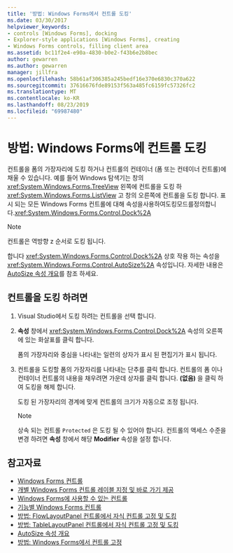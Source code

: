 ```yaml
---
title: '방법: Windows Forms에서 컨트롤 도킹'
ms.date: 03/30/2017
helpviewer_keywords:
- controls [Windows Forms], docking
- Explorer-style applications [Windows Forms], creating
- Windows Forms controls, filling client area
ms.assetid: bc11f2e4-e90a-4830-b0e2-f43b6e2b8bec
author: gewarren
ms.author: gewarren
manager: jillfra
ms.openlocfilehash: 58b61af306385a245bedf16e370e6830c370a622
ms.sourcegitcommit: 37616676fde89153f563a485fc6159fc57326fc2
ms.translationtype: MT
ms.contentlocale: ko-KR
ms.lasthandoff: 08/23/2019
ms.locfileid: "69987480"
---
```

# <a name="how-to-dock-controls-on-windows-forms"></a>방법: Windows Forms에 컨트롤 도킹

컨트롤을 폼의 가장자리에 도킹 하거나 컨트롤의 컨테이너 (폼 또는 컨테이너 컨트롤)에 채울 수 있습니다. 예를 들어 Windows 탐색기는 창의 <xref:System.Windows.Forms.TreeView> 왼쪽에 컨트롤을 도킹 하 <xref:System.Windows.Forms.ListView> 고 창의 오른쪽에 컨트롤을 도킹 합니다. 표시 되는 모든 Windows Forms 컨트롤에 대해 속성을사용하여도킹모드를정의합니다.<xref:System.Windows.Forms.Control.Dock%2A>

> [!NOTE]
> 컨트롤은 역방향 z 순서로 도킹 됩니다.

합니다 <xref:System.Windows.Forms.Control.Dock%2A> 상호 작용 하는 속성을 <xref:System.Windows.Forms.Control.AutoSize%2A> 속성입니다. 자세한 내용은 [AutoSize 속성 개요](autosize-property-overview.md)를 참조 하세요.

## <a name="to-dock-a-control"></a>컨트롤을 도킹 하려면

1. Visual Studio에서 도킹 하려는 컨트롤을 선택 합니다.

2. **속성** 창에서 <xref:System.Windows.Forms.Control.Dock%2A> 속성의 오른쪽에 있는 화살표를 클릭 합니다.

   폼의 가장자리와 중심을 나타내는 일련의 상자가 표시 된 편집기가 표시 됩니다.

3. 컨트롤을 도킹할 폼의 가장자리를 나타내는 단추를 클릭 합니다. 컨트롤의 폼 이나 컨테이너 컨트롤의 내용을 채우려면 가운데 상자를 클릭 합니다. **(없음)** 을 클릭 하 여 도킹을 해제 합니다.

   도킹 된 가장자리의 경계에 맞게 컨트롤의 크기가 자동으로 조정 됩니다.

   > [!NOTE]
   > 상속 되는 컨트롤 `Protected` 은 도킹 될 수 있어야 합니다. 컨트롤의 액세스 수준을 변경 하려면 **속성** 창에서 해당 **Modifier** 속성을 설정 합니다.

## <a name="see-also"></a>참고자료

- [Windows Forms 컨트롤](index.md)
- [개별 Windows Forms 컨트롤 레이블 지정 및 바로 가기 제공](labeling-individual-windows-forms-controls-and-providing-shortcuts-to-them.md)
- [Windows Forms에 사용할 수 있는 컨트롤](controls-to-use-on-windows-forms.md)
- [기능별 Windows Forms 컨트롤](windows-forms-controls-by-function.md)
- [방법: FlowLayoutPanel 컨트롤에서 자식 컨트롤 고정 및 도킹](how-to-anchor-and-dock-child-controls-in-a-flowlayoutpanel-control.md)
- [방법: TableLayoutPanel 컨트롤에서 자식 컨트롤 고정 및 도킹](how-to-anchor-and-dock-child-controls-in-a-tablelayoutpanel-control.md)
- [AutoSize 속성 개요](autosize-property-overview.md)
- [방법: Windows Forms에서 컨트롤 고정](how-to-anchor-controls-on-windows-forms.md)
